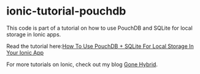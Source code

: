 # ionic-tutorial-pouchdb

This code is part of a tutorial on how to use PouchDB and SQLite for local storage in Ionic apps.

Read the tutorial here:[How To Use PouchDB + SQLite For Local Storage In Your Ionic App](http://gonehybrid.com/how-to-use-pouchdb-sqlite-for-local-storage-in-your-ionic-app/)

For more tutorials on Ionic, check out my blog [Gone Hybrid](http://gonehybrid.com).
